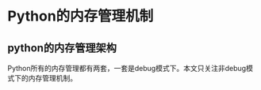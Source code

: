 
# Python的内存管理机制

## python的内存管理架构
Python所有的内存管理都有两套，一套是debug模式下。本文只关注非debug模式下的内存管理机制。

<!--stackedit_data:
eyJoaXN0b3J5IjpbMjEzMzY5MjE2MSwtMjA1NTc1OTQ2OSwxMT
cyNjgzMjQxXX0=
-->